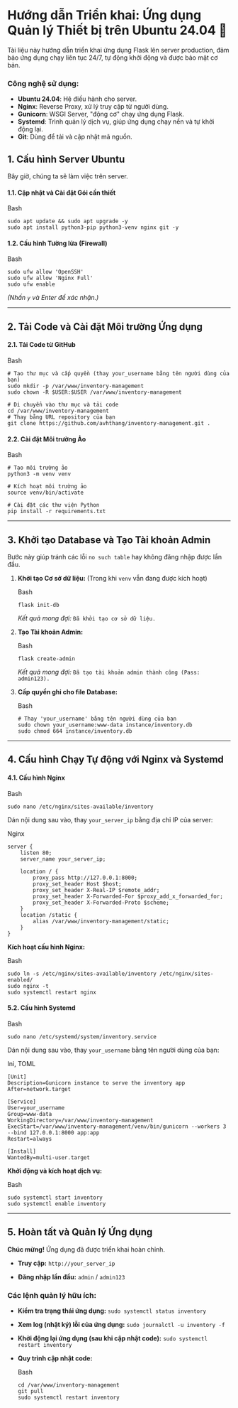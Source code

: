 
# Hướng dẫn Triển khai: Ứng dụng Quản lý Thiết bị trên Ubuntu 24.04 🚀

Tài liệu này hướng dẫn triển khai ứng dụng Flask lên server production, đảm bảo ứng dụng chạy liên tục 24/7, tự động khởi động và được bảo mật cơ bản.

### Công nghệ sử dụng:
* **Ubuntu 24.04**: Hệ điều hành cho server.
* **Nginx**: Reverse Proxy, xử lý truy cập từ người dùng.
* **Gunicorn**: WSGI Server, "động cơ" chạy ứng dụng Flask.
* **Systemd**: Trình quản lý dịch vụ, giúp ứng dụng chạy nền và tự khởi động lại.
* **Git**: Dùng để tải và cập nhật mã nguồn.


## 1. Cấu hình Server Ubuntu

Bây giờ, chúng ta sẽ làm việc trên server.

#### 1.1. Cập nhật và Cài đặt Gói cần thiết

Bash

```
sudo apt update && sudo apt upgrade -y
sudo apt install python3-pip python3-venv nginx git -y

```

#### 1.2. Cấu hình Tường lửa (Firewall)

Bash

```
sudo ufw allow 'OpenSSH'
sudo ufw allow 'Nginx Full'
sudo ufw enable

```

_(Nhấn `y` và Enter để xác nhận.)_

----------

## 2. Tải Code và Cài đặt Môi trường Ứng dụng

#### 2.1. Tải Code từ GitHub

Bash

```
# Tạo thư mục và cấp quyền (thay your_username bằng tên người dùng của bạn)
sudo mkdir -p /var/www/inventory-management
sudo chown -R $USER:$USER /var/www/inventory-management

# Di chuyển vào thư mục và tải code
cd /var/www/inventory-management
# Thay bằng URL repository của bạn
git clone https://github.com/avhthang/inventory-management.git .

```

#### 2.2. Cài đặt Môi trường Ảo

Bash

```
# Tạo môi trường ảo
python3 -m venv venv

# Kích hoạt môi trường ảo
source venv/bin/activate

# Cài đặt các thư viện Python
pip install -r requirements.txt

```

----------

## 3. Khởi tạo Database và Tạo Tài khoản Admin

Bước này giúp tránh các lỗi `no such table` hay không đăng nhập được lần đầu.

1.  **Khởi tạo Cơ sở dữ liệu:** (Trong khi `venv` vẫn đang được kích hoạt)
    
    Bash
    
    ```
    flask init-db
    
    ```
    
    _Kết quả mong đợi:_ `Đã khởi tạo cơ sở dữ liệu.`
    
2.  **Tạo Tài khoản Admin:**
    
    Bash
    
    ```
    flask create-admin
    
    ```
    
    _Kết quả mong đợi:_ `Đã tạo tài khoản admin thành công (Pass: admin123).`
    
3.  **Cấp quyền ghi cho file Database:**
    
    Bash
    
    ```
    # Thay 'your_username' bằng tên người dùng của bạn
    sudo chown your_username:www-data instance/inventory.db
    sudo chmod 664 instance/inventory.db
    
    ```
    

----------

## 4. Cấu hình Chạy Tự động với Nginx và Systemd

#### 4.1. Cấu hình Nginx

Bash

```
sudo nano /etc/nginx/sites-available/inventory

```

Dán nội dung sau vào, thay `your_server_ip` bằng địa chỉ IP của server:

Nginx

```
server {
    listen 80;
    server_name your_server_ip;

    location / {
        proxy_pass http://127.0.0.1:8000;
        proxy_set_header Host $host;
        proxy_set_header X-Real-IP $remote_addr;
        proxy_set_header X-Forwarded-For $proxy_add_x_forwarded_for;
        proxy_set_header X-Forwarded-Proto $scheme;
    }
    location /static {
        alias /var/www/inventory-management/static;
    }
}

```

**Kích hoạt cấu hình Nginx:**

Bash

```
sudo ln -s /etc/nginx/sites-available/inventory /etc/nginx/sites-enabled/
sudo nginx -t
sudo systemctl restart nginx

```

#### 5.2. Cấu hình Systemd

Bash

```
sudo nano /etc/systemd/system/inventory.service

```

Dán nội dung sau vào, thay `your_username` bằng tên người dùng của bạn:

Ini, TOML

```
[Unit]
Description=Gunicorn instance to serve the inventory app
After=network.target

[Service]
User=your_username
Group=www-data
WorkingDirectory=/var/www/inventory-management
ExecStart=/var/www/inventory-management/venv/bin/gunicorn --workers 3 --bind 127.0.0.1:8000 app:app
Restart=always

[Install]
WantedBy=multi-user.target

```

**Khởi động và kích hoạt dịch vụ:**

Bash

```
sudo systemctl start inventory
sudo systemctl enable inventory

```

----------

## 5. Hoàn tất và Quản lý Ứng dụng

**Chúc mừng!** Ứng dụng đã được triển khai hoàn chỉnh.

-   **Truy cập:** `http://your_server_ip`
    
-   **Đăng nhập lần đầu:** `admin` / `admin123`
    

### Các lệnh quản lý hữu ích:

-   **Kiểm tra trạng thái ứng dụng:** `sudo systemctl status inventory`
    
-   **Xem log (nhật ký) lỗi của ứng dụng:** `sudo journalctl -u inventory -f`
    
-   **Khởi động lại ứng dụng (sau khi cập nhật code):** `sudo systemctl restart inventory`
    
-   **Quy trình cập nhật code:**
    
    Bash
    
    ```
    cd /var/www/inventory-management
    git pull
    sudo systemctl restart inventory
    ```
